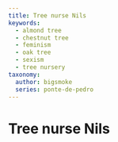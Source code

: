```yaml
---
title: Tree nurse Nils
keywords:
  - almond tree
  - chestnut tree
  - feminism
  - oak tree
  - sexism
  - tree nursery
taxonomy:
  author: bigsmoke
  series: ponte-de-pedro
---
```


# Tree nurse Nils



